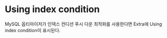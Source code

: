 # Using index condition

MySQL 옵티마이저가 인덱스 컨디션 푸시 다운 최적화를 사용한다면 Extra에 Using index condition이 표시된다.


